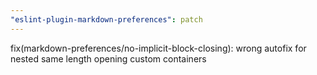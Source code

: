 ```yaml
---
"eslint-plugin-markdown-preferences": patch
---
```


fix(markdown-preferences/no-implicit-block-closing): wrong autofix for nested same length opening custom containers
